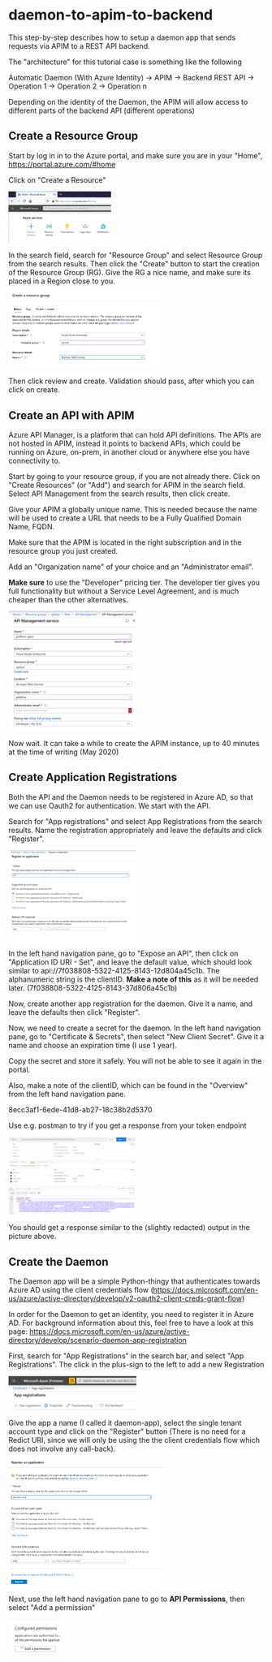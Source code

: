 # daemon-to-apim-to-backend
This step-by-step describes how to setup a daemon app that sends requests via APIM to a REST API backend. 

The "architecture" for this tutorial case is something like the following

Automatic Daemon (With Azure Identity) -> APIM -> Backend REST API -> Operation 1
                                                                   -> Operation 2
                                                                   -> Operation n

Depending on the identity of the Daemon, the APIM will allow access to different parts of the backend API (different operations)

## Create a Resource Group

Start by log in in to the Azure portal, and make sure you are in your "Home", https://portal.azure.com/#home

Click on "Create a Resource"

<p align="left">
  <img width="40%"  src="./media/create-a-resource.png">
</p>

In the search field, search for "Resource Group" and select Resource Group from the search results. Then click the "Create" button to start the creation of the Resource Group (RG). Give the RG a nice name, and make sure its placed in a Region close to you.

<p align="left">
  <img width="60%"  src="./media/create-a-resource-group.png">
</p>

Then click review and create. Validation should pass, after which you can click on create.


## Create an API with APIM

Azure API Manager, is a platform that can hold API definitions. The APIs are not hosted in APIM, instead it points to backend APIs, which could be running on Azure, on-prem, in another cloud or anywhere else you have connectivity to.

Start by going to your resource group, if you are not already there. Click on "Create Resources" (or "Add") and search for APIM in the search field. Select API Management from the search results, then click create.

Give your APIM a globally unique name. This is needed because the name will be used to create a URL that needs to be a Fully Qualified Domain Name, FQDN. 

Make sure that the APIM is located in the right subscription and in the resource group you just created. 

Add an "Organization name" of your choice and an "Administrator email". 

**Make sure** to use the "Developer" pricing tier. The developer tier gives you full functionality but without a Service Level Agreement, and is much cheaper than the other alternatives.

<p align="left">
  <img width="50%"  src="./media/create-apim.png">
</p>

Now wait. It can take a while to create the APIM instance, up to 40 minutes at the time of writing (May 2020)

## Create Application Registrations

Both the API and the Daemon needs to be registered in Azure AD, so that we can use Oauth2 for authentication. We start with the API.

Search for "App registrations" and select App Registrations from the search results. Name the registration appropriately and leave the defaults and click "Register".

<p align="left">
  <img width="50%"  src="./media/api-app-registration.png">
</p>


In the left hand navigation pane, go to "Expose an API", then click on "Application ID URI - Set", and leave the default value, which should look similar to api://7f038808-5322-4125-8143-12d804a45c1b. The alphanumeric string is the clientID. **Make a note of this** as it will be needed later. (7f038808-5322-4125-8143-37d806a45c1b)

Now, create another app registration for the daemon. Give it a name, and leave the defaults then click "Register".

Now, we need to create a secret for the daemon. In the left hand navigation pane, go to "Certificate & Secrets", then select "New Client Secret". Give it a name and choose an expiration time (I use 1 year).

Copy the secret and store it safely. You will not be able to see it again in the portal.    

Also, make a note of the clientID, which can be found in the "Overview" from the left hand navigation pane.

8ecc3af1-6ede-41d8-ab27-18c38b2d5370

Use e.g. postman to try if you get a response from your token endpoint

<p align="left">
  <img width="50%"  src="./media/postman.png">
</p>

You should get a response similar to the (slightly redacted) output in the picture above.









## Create the Daemon
The Daemon app will be a simple Python-thingy that authenticates towards Azure AD using the client credentials flow (https://docs.microsoft.com/en-us/azure/active-directory/develop/v2-oauth2-client-creds-grant-flow)

In order for the Daemon to get an identity, you need to register it in Azure AD. For background information about this, feel free to have a look at this page: https://docs.microsoft.com/en-us/azure/active-directory/develop/scenario-daemon-app-registration

First, search for "App Registrations" in the search bar, and select "App Registrations". The click in the plus-sign to the left to add a new Registration

<p align="left">
  <img width="50%"  src="./media/new-registration.png">
</p>


Give the app a name (I called it daemon-app), select the single tenant account type and click on the "Register" button (There is no need for a Redict URI, since we will only be using the the client credentials flow which does not involve any call-back).

<p align="left">
  <img width="60%"  src="./media/new-registration2.png">
</p>

Next, use the left hand navigation pane to go to **API Permissions**, then select "Add a permission"

<p align="left">
  <img width="20%"  src="./media/permission.png">
</p>



